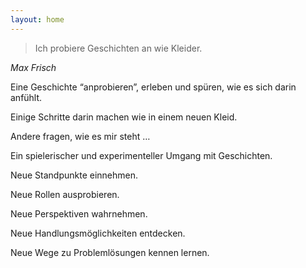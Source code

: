 ```yaml
---
layout: home
---
```


>Ich probiere Geschichten an wie Kleider.

_Max Frisch_

Eine Geschichte “anprobieren”,
erleben und spüren, wie es sich darin anfühlt.

Einige Schritte darin machen wie in einem neuen Kleid.

Andere fragen, wie es mir steht …

Ein spielerischer und experimenteller Umgang mit Geschichten.

Neue Standpunkte einnehmen.

Neue Rollen ausprobieren.

Neue Perspektiven wahrnehmen.

Neue Handlungsmöglichkeiten entdecken.

Neue Wege zu Problemlösungen kennen lernen.